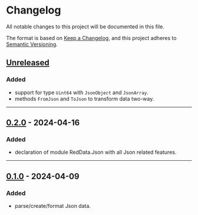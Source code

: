 # Changelog
All notable changes to this project will be documented in this file.

The format is based on [Keep a Changelog](https://keepachangelog.com/en/1.0.0/),
and this project adheres to [Semantic Versioning](https://semver.org/spec/v2.0.0.html).

## [Unreleased]
### Added
- support for type `Uint64` with `JsonObject` and `JsonArray`.
- methods `FromJson` and `ToJson` to transform data two-way.

------------------------

## [0.2.0] - 2024-04-16
### Added
- declaration of module RedData.Json with all Json related features.

------------------------

## [0.1.0] - 2024-04-09
### Added
- parse/create/format Json data.

<!-- Table of releases -->
[Unreleased]: https://github.com/rayshader/cp2077-red-data/compare/v0.2.0...HEAD
[0.2.0]: https://github.com/rayshader/cp2077-red-data/compare/v0.1.0...v0.2.0
[0.1.0]: https://github.com/rayshader/cp2077-red-data/releases/tag/v0.1.0
